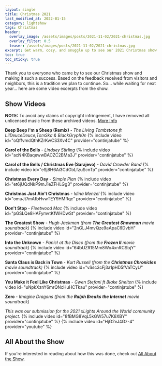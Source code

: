 ```yaml
---
layout: single
title: Christmas 2021
last_modified_at: 2022-01-15
category: lightshow
tags: Christmas
header:
  overlay_image: /assets/images/posts/2021-11-02/2021-christmas.jpg
  overlay_filter: 0.5
  teaser: /assets/images/posts/2021-11-02/2021-christmas.jpg
excerpt: Get warm, cozy, and snuggle up to see our 2021 Christmas show!
toc: true
toc_sticky: true
---
```


Thank you to everyone who came by to see our Christmas show and making it such a success. Based on the feedback received from visitors and neighbors, this is a tradition we plan to continue. So... while waiting for next year... here are some video excerpts from the show.

## Show Videos

**NOTE:** To avoid any claims of copyright infringement, I have removed all unlicensed music from these archived videos. [More Info](https://chadgoode.com/notices/re-audio-removal-from-videos/)

**Beep Beep I'm a Sheep (Remix)** - *The Living Tombstone ft LilDeuceDeuce,TomSka & BlackGryph0n*
{% include video id="oQffvmdQthKZrKwCS3Xv4C" provider="continjatube" %}

**Carol of the Bells** - *Lindsey Stirling*
{% include video id="acN4KBaqewwBACZC2BMa3J" provider="continjatube" %}

**Carol of the Bells / Christmas Eve (Sarajevo)** - *David Crowder Band*
{% include video id="eSj8H6Ai3CdGbLfzuScnTp" provider="continjatube" %}

**Christmas Every Day** - *Simple Plan*
{% include video id="et6jUQdNkP9mJ1eZFHLGg3" provider="continjatube" %}

**Christmas Just Ain't Christmas** - *Idina Menzel*
{% include video id="omuJt7mAfbHvwTEY9HMRqc" provider="continjatube" %}

**Don't Stop** - *Fleetwood Mac*
{% include video id="pGSLQe8HAFymvtKfWHDwSt" provider="continjatube" %}

**The Greatest Show** - *Hugh Jackman (from **The Greatest Showman** movie soundtrack)*
{% include video id="2nGLJ4mvQze9aApaC6DvbH" provider="continjatube" %}

**Into the Unknown** - *Panic! at the Disco (from the **Frozen II** movie soundtrack)* 
{% include video id="64bUZR15Mm8Wo4xnRCSbjY" provider="continjatube" %}

**Santa Claus is Back in Town** - *Kurt Russell (from the **Christmas Chronicles** movie soundtrack)*
{% include video id="vSsc3cFj3a1pHD5fVaTCyU" provider="continjatube" %}

**You Make it Feel Like Christmas** - *Gwen Stefani ft Blake Shelton*
{% include video id="uNpkXznY6mrQNcHuHCTkau" provider="continjatube" %}

**Zero** - *Imagine Dragons (from the **Ralph Breaks the Internet** movie soundtrack)*

*This was our submission for the 2021 xLights Around the World community project.*
{% include video id="8fBMG8VqL5kGW57u7K8XBY" provider="continjatube" %}
{% include video id="HjG2vJ4Gz-4" provider="youtube" %}


## All About the Show

If you're interested in reading about how this was done, check out <a href="https://chadgoode.com/projects/lightshow/show-Info/">All About the Show</a>.